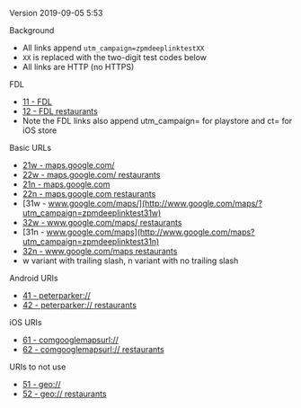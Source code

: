 Version 2019-09-05 5:53

Background
- All links append `utm_campaign=zpmdeeplinktestXX`
- `XX` is replaced with the two-digit test codes below
- All links are HTTP (no HTTPS)

FDL
- [11 - FDL](http://maps.app.goo.gl/?link=http%3A%2F%2Fwww.google.com%2Fmaps%3Dutm_campaign%3Dzpmdeeplinktest11&apn=com.google.android.apps.maps&amv=1023503040&ibi=com.google.Maps&isi=585027354&ius=comgooglemapsurl&imv=5.25&utm_campaign=zpmdeeplinktest11&ct=appstore2019zpmdeeplinktest11&pt=9008&mt=8)
- [12 - FDL restaurants](http://maps.app.goo.gl/?link=http%3A%2F%2Fwww.google.com%2Fmaps%3Futm_campaign%3Dzpmdeeplinktest12%26q%3Drestaurants&apn=com.google.android.apps.maps&amv=1023503040&ibi=com.google.Maps&isi=585027354&ius=comgooglemapsurl&imv=5.25&utm_campaign=zpmdeeplinktest12&ct=appstore2019zpmdeeplinktest12&pt=9008&mt=8)
- Note the FDL links also append utm_campaign= for playstore and ct= for iOS store

Basic URLs
- [21w - maps.google.com/](http://maps.google.com/?utm_campaign=zpmdeeplinktest21w)
- [22w - maps.google.com/ restaurants](http://maps.google.com/?q=restaurants&utm_campaign=zpmdeeplinktest22w)
- [21n - maps.google.com](http://maps.google.com?utm_campaign=zpmdeeplinktest21n)
- [22n - maps.google.com restaurants](http://maps.google.com?q=restaurants&utm_campaign=zpmdeeplinktest22n)
- [31w - www.google.com/maps/](http://www.google.com/maps/?utm_campaign=zpmdeeplinktest31w)
- [32w - www.google.com/maps/ restaurants](http://www.google.com/maps/?q=restaurants&utm_campaign=zpmdeeplinktest32w)
- [31n - www.google.com/maps](http://www.google.com/maps?utm_campaign=zpmdeeplinktest31n)
- [32n - www.google.com/maps restaurants](http://www.google.com/maps?q=restaurants&utm_campaign=zpmdeeplinktest32n)
- w variant with trailing slash, n variant with no trailing slash

Android URIs
- [41 - peterparker://](peterparker://?utm_campaign=zpmdeeplinktest41)
- [42 - peterparker:// restaurants](peterparker://?q=restaurants&utm_campaign=zpmdeeplinktest42)

iOS URIs
- [61 - comgooglemapsurl://](comgooglemapsurl://?utm_campaign=zpmdeeplinktest61)
- [62 - comgooglemapsurl:// restaurants](comgooglemapsurl://?q=restaurants&utm_campaign=zpmdeeplinktest62)

URIs to not use
- [51 - geo://](geo://0,0?utm_campaign=zpmdeeplinktest51)
- [52 - geo:// restaurants](geo://0,0?q=restaurants&utm_campaign=zpmdeeplinktest52)
